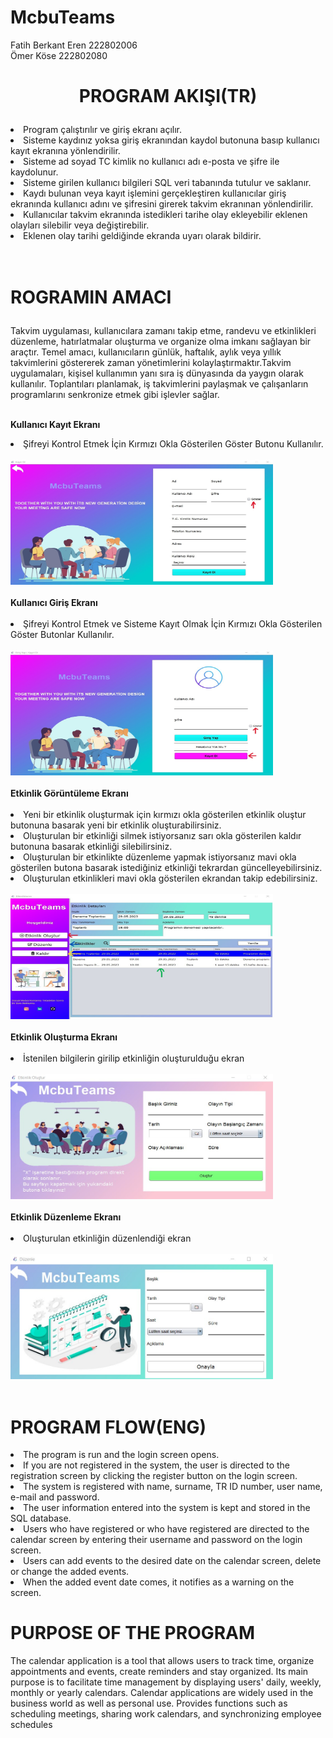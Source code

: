 # McbuTeams
 Fatih Berkant Eren 222802006<br>
 Ömer Köse 222802080

# <p><center>PROGRAM AKIŞI(TR)</center></p>
<li> Program çalıştırılır ve giriş ekranı açılır. </li>
<li> Sisteme kaydınız yoksa giriş ekranından kaydol butonuna basıp kullanıcı kayıt ekranına yönlendirilir. </li>
<li> Sisteme ad soyad TC kimlik no kullanıcı adı e-posta ve şifre ile kaydolunur. </li>
<li> Sisteme girilen kullanıcı bilgileri SQL veri tabanında tutulur ve saklanır. </li>
<li> Kaydı bulunan veya kayıt işlemini gerçekleştiren kullanıcılar giriş ekranında kullanıcı adını ve şifresini girerek takvim ekranınan yönlendirilir. </li>
<li> Kullanıcılar takvim ekranında istedikleri tarihe olay ekleyebilir eklenen olayları silebilir veya değiştirebilir. </li>
<li> Eklenen olay tarihi geldiğinde ekranda uyarı olarak bildirir.  </li><br><br>

# <p>ROGRAMIN AMACI</p>
Takvim uygulaması, kullanıcılara zamanı takip etme, randevu ve etkinlikleri düzenleme, hatırlatmalar oluşturma ve organize olma imkanı sağlayan bir araçtır. Temel amacı, kullanıcıların günlük, haftalık, aylık veya yıllık takvimlerini göstererek zaman yönetimlerini kolaylaştırmaktır.Takvim uygulamaları, kişisel kullanımın yanı sıra iş dünyasında da yaygın olarak kullanılır. Toplantıları planlamak, iş takvimlerini paylaşmak ve çalışanların programlarını senkronize etmek gibi işlevler sağlar.<br><br>


 <b>Kullanıcı Kayıt Ekranı</b><br>
<li>Şifreyi Kontrol Etmek İçin Kırmızı Okla Gösterilen Göster Butonu Kullanılır.<br> <br><img src="https://github.com/fatihberkanteren/McbuTeams/blob/main/registerPage.jpg" width="420" height="200"><br><br>
 <b>Kullanıcı Giriş Ekranı</b><br><br>
 <li>Şifreyi Kontrol Etmek ve Sisteme Kayıt Olmak İçin Kırmızı Okla Gösterilen Göster Butonlar Kullanılır.<br><br> <img src="https://github.com/fatihberkanteren/McbuTeams/blob/main/loginPage.jpg" width="420" height="200"><br><br>
  <b>Etkinlik Görüntüleme Ekranı</b><br><br>
  <li>Yeni bir etkinlik oluşturmak için kırmızı okla gösterilen etkinlik oluştur butonuna basarak yeni bir etkinlik oluşturabilirsiniz.</li>
  <li>Oluşturulan bir etkinliği silmek istiyorsanız sarı okla gösterilen kaldır butonuna basarak etkinliği silebilirsiniz.</li>
  <li>Oluşturulan bir etkinlikte düzenleme yapmak istiyorsanız mavi okla gösterilen butona basarak istediğiniz etkinliği tekrardan güncelleyebilirsiniz.</li>
  <li>Oluşturulan etkinlikleri mavi okla gösterilen ekrandan takip edebilirsiniz.</li><br>
  <img src="https://github.com/fatihberkanteren/McbuTeams/blob/main/eventsPage.jpg" width="420" height="200"><br><br>
  <b>Etkinlik Oluşturma Ekranı</b><br><br>
  <li>İstenilen bilgilerin girilip etkinliğin oluşturulduğu ekran</li><br>
  <img src="https://github.com/fatihberkanteren/McbuTeams/blob/main/createEvents.jpg" width="420" height="200"><br><br>
  <b>Etkinlik Düzenleme Ekranı</b><br><br>
  <li>Oluşturulan etkinliğin düzenlendiği ekran</li><br>
  <img src="https://github.com/fatihberkanteren/McbuTeams/blob/main/editPage.jpg" width="420" height="200"><br><br>
 
 # PROGRAM FLOW(ENG)
  <li>The program is run and the login screen opens.</li>
  <li>If you are not registered in the system, the user is directed to the registration screen by clicking the register button on the login screen.</li>
  <li>The system is registered with name, surname, TR ID number, user name, e-mail and password.</li>
  <li>The user information entered into the system is kept and stored in the SQL database.</li>
  <li>Users who have registered or who have registered are directed to the calendar screen by entering their username and password on the login screen.</li>
  <li>Users can add events to the desired date on the calendar screen, delete or change the added events.</li>
  <li>When the added event date comes, it notifies as a warning on the screen.</li>
  
  # PURPOSE OF THE PROGRAM<br>
  The calendar application is a tool that allows users to track time, organize appointments and events, create reminders and stay organized. Its main purpose is to facilitate time management by displaying users' daily, weekly, monthly or yearly calendars. Calendar applications are widely used in the business world as well as personal use. Provides functions such as scheduling meetings, sharing work calendars, and synchronizing employee schedules
